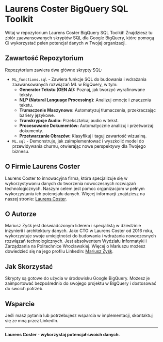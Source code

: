 # Laurens Coster BigQuery SQL Toolkit

Witaj w repozytorium Laurens Coster BigQuery SQL Toolkit! Znajdziesz tu zbiór zaawansowanych skryptów SQL dla Google BigQuery, które pomogą Ci wykorzystać pełen potencjał danych w Twojej organizacji.

## Zawartość Repozytorium

Repozytorium zawiera dwa główne skrypty SQL:
- `ML_functions.sql` - Zawiera funkcje SQL do budowania i wdrażania zaawansowanych rozwiązań ML w BigQuery, w tym:
  - **Generator Tekstu (GEN AI):** Poznaj, jak tworzyć wyrafinowane teksty.
  - **NLP (Natural Language Processing):** Analizuj emocje i znaczenia tekstu.
  - **Tłumaczenie Maszynowe:** Automatyzuj tłumaczenia, przekraczając bariery językowe.
  - **Transkrypcje Audio:** Przekształcaj audio w tekst.
  - **Procesowanie Dokumentów:** Automatycznie analizuj i przetwarzaj dokumenty.
  - **Przetwarzanie Obrazów:** Klasyfikuj i taguj zawartość wizualną.
- `ML.sql` - Demonstruje, jak zaimplementować i wyszkolić model do przewidywania churnu, otwierając nowe perspektywy dla Twojego biznesu.

## O Firmie Laurens Coster

Laurens Coster to innowacyjna firma, która specjalizuje się w wykorzystywaniu danych do tworzenia nowoczesnych rozwiązań technologicznych. Naszym celem jest pomoc organizacjom w pełnym wykorzystaniu ich potencjału danych. Więcej informacji znajdziesz na naszej stronie: [Laurens Coster](https://www.laurenscoster.com/).

## O Autorze

Mariusz Zyśk jest doświadczonym liderem i specjalistą w dziedzinie inżynierii i architektury danych. Jako CTO w Laurens Coster od 2016 roku, wykorzystuje swoje umiejętności do budowania i wdrażania nowoczesnych rozwiązań technologicznych. Jest absolwentem Wydziału Informatyki i Zarządzania na Politechnice Wrocławskiej. Więcej o Mariuszu możesz dowiedzieć się na jego profilu LinkedIn: [Mariusz Zyśk](https://www.linkedin.com/in/mariusz-zy%C5%9Bk-991b9a78/).

## Jak Skorzystać

Skrypty są gotowe do użycia w środowisku Google BigQuery. Możesz je zaimportować bezpośrednio do swojego projektu w BigQuery i dostosować do swoich potrzeb.

## Wsparcie

Jeśli masz pytania lub potrzebujesz wsparcia w implementacji, skontaktuj się ze mną przez LinkedIn.

---

**Laurens Coster - wykorzystaj potencjał swoich danych.**
